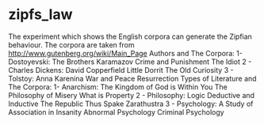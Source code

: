 # zipfs_law
The experiment which shows the English corpora can generate the Zipfian behaviour.
The corpora are taken from http://www.gutenberg.org/wiki/Main_Page
Authors and The Corpora:
    1- Dostoyevski:
        The Brothers Karamazov
        Crime and Punishment
        The Idiot
    2 - Charles Dickens:
        David Copperfield
        Little Dorrit
        The Old Curiosity
    3 - Tolstoy:
        Anna Karenina
        War and Peace
        Resurrection
Types of Literature and The Corpora:
    1- Anarchism:
        The Kingdom of God is Within You
        The Philosophy of Misery
        What is Property
    2 - Philosophy:
        Logic Deductive and Inductive
        The Republic
        Thus Spake Zarathustra
    3 - Psychology:
        A Study of Association in Insanity
        Abnormal Psychology
        Criminal Psychology
